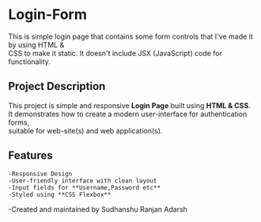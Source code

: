 # Login-Form
This is simple login page that contains some form controls  that I've made it by using HTML &amp; <br> CSS to make it static. It doesn't include JSX (JavaScript) code for functionality.

## Project Description
  This project is simple and responsive **Login Page**  built using **HTML & CSS**. <br> It demonstrates how to create a modern user-interface for authentication forms, <br> 
  suitable for web-site(s) and web application(s).

  ## Features
    -Responsive Design
    -User-friendly interface with clean layout
    -Input fields for **Username,Password etc**
    -Styled using **CSS Flexbox**

  -Created and maintained by Sudhanshu Ranjan  Adarsh
